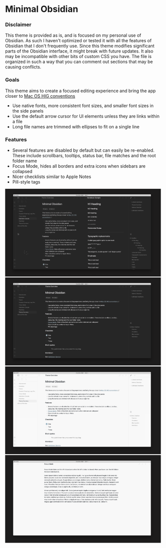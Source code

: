 # Minimal Obsidian

### Disclaimer

This theme is provided as is, and is focused on my personal use of Obsidian. As such I haven't optimized or tested it with all the features of Obsidian that I don't frequently use. Since this theme modifies significant parts of the Obsidian interface, it might break with future updates. It also may be incompatible with other bits of custom CSS you have. The file is organized in such a way that you can comment out sections that may be causing conflicts.

### Goals
This theme aims to create a focused editing experience and bring the app closer to [Mac OS HIG conventions](https://developer.apple.com/design/human-interface-guidelines/macos/overview/themes/)

- Use native fonts, more consistent font sizes, and smaller font sizes in the side panels
- Use the default arrow cursor for UI elements unless they are links within a file
- Long file names are  trimmed with ellipses to fit on a single line

### Features
- Several features are disabled by default but can easily be re-enabled. These include scrollbars, tooltips, status bar, file matches and the root folder name
- Focus Mode, hides all borders and extra icons when sidebars are collapsed
- Nicer checklists similar to Apple Notes
- Pill-style tags

![](dark-complex.png)
![](dark-simple.png)
![](light-simple.png)
![](light-focus.png)
